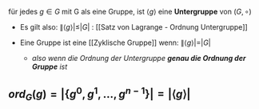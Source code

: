 für jedes $g\in G$ mit G als eine Gruppe, ist $\langle g \rangle$ eine **Untergruppe** von $(G, \circ)$
- Es gilt also: $\|\langle g \rangle| \leq |G|$ : [[Satz von Lagrange - Ordnung Untergruppe]]

- Eine Gruppe ist eine [[Zyklische Gruppe]] wenn: $\|\langle g \rangle| = |G|$
	- *also wenn die Ordnung der Untergruppe **genau die Ordnung der Gruppe** ist*


## $ord_{G}(g)=| \{ g^{0},g^{1},\dots,g^{n-1} \}|= |\langle g \rangle|$
